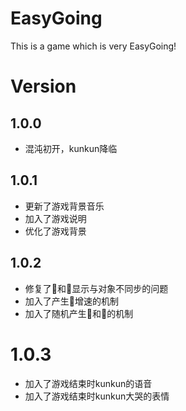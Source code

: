 # EasyGoing
This is a game which is very EasyGoing!

# Version

## 1.0.0
- 混沌初开，kunkun降临

## 1.0.1
- 更新了游戏背景音乐
- 加入了游戏说明
- 优化了游戏背景

## 1.0.2
- 修复了🐔和🏀显示与对象不同步的问题
- 加入了产生🐔增速的机制
- 加入了随机产生🐔和🏀的机制

# 1.0.3
- 加入了游戏结束时kunkun的语音
- 加入了游戏结束时kunkun大哭的表情
